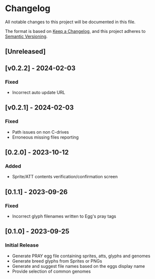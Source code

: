 # Changelog

All notable changes to this project will be documented in this file.

The format is based on [Keep a Changelog](https://keepachangelog.com/en/1.0.0/),
and this project adheres to [Semantic Versioning](https://semver.org/spec/v2.0.0.html).

## [Unreleased]

## [v0.2.2] - 2024-02-03
### Fixed
- Incorrect auto update URL

## [v0.2.1] - 2024-02-03
### Fixed
- Path issues on non C-drives
- Erroneous missing files reporting

## [0.2.0] - 2023-10-12
### Added
- Sprite/ATT contents verification/confirmation screen

## [0.1.1] - 2023-09-26
### Fixed
- Incorrect glyph filenames written to Egg's pray tags

## [0.1.0] - 2023-09-25
### Initial Release
- Generate PRAY egg file containing sprites, atts, glyphs and genomes
- Generate breed glyphs from Sprites or PNGs
- Generate and suggest file names based on the eggs display name
- Provide selection of common genomes
